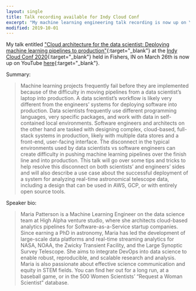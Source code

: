 ```yaml
---
layout: single
title: Talk recording available for Indy Cloud Conf
excerpt: "My machine learning engineering talk recording is now up on YouTube."
modified: 2019-10-01
---
```


My talk entitled ["Cloud architecture for the data scientist: Deploying machine learning pipelines to production"](https://2020.indycloudconf.com/talks/cloud-architecture-for-the-data-scientist-deploying-machine-learning-pipelines-to-production/){:target="_blank"} at the [Indy Cloud Conf 2020](https://2020.indycloudconf.com/){:target="_blank"} held in Fishers, IN on March 26th is now up on YouTube [here](https://www.youtube.com/watch?v=y0H5Et4hDVQ&list=PLt4L3V8wVnF7cIGxf4nkxScMKcm1Uxvt){:target="_blank"}.

Summary:

> Machine learning projects frequently fail before they are implemented because of the difficulty in moving pipelines from a data scientist’s laptop into production. A data scientist’s workflow is likely very different from the engineers’ systems for deploying software into production. Data scientists frequently use different programming languages, very specific packages, and work with data in self-contained local environments. Software engineers and architects on the other hand are tasked with designing complex, cloud-based, full-stack systems in production, likely with multiple data stores and a front-end, user-facing interface. The disconnect in the typical environments used by data scientists vs software engineers can create difficulty in pushing machine learning pipelines over the finish line and into production. This talk will go over some tips and tricks to help resolve this disconnect on both scientists’ and engineers’ sides and will also describe a use case about the successful deployment of a system for analyzing real-time astronomical telescope data, including a design that can be used in AWS, GCP, or with entirely open source tools.


Speaker bio:

> Maria Patterson is a Machine Learning Engineer on the data science team at High Alpha venture studio, where she architects cloud-based analytics pipelines for Software-as-a-Service startup companies. Since earning a PhD in astronomy, Maria has led the development of large-scale data platforms and real-time streaming analytics for NASA, NOAA, the Zwicky Transient Facility, and the Large Synoptic Survey Telescope. She aims to integrate DevOps into data science to enable robust, reproducible, and scalable research and analysis. Maria is also passionate about effective science communication and equity in STEM fields. You can find her out for a long run, at a baseball game, or in the 500 Women Scientists’ “Request a Woman Scientist” database.
